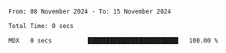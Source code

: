 <!--START_SECTION:waka-->

```txt
From: 08 November 2024 - To: 15 November 2024

Total Time: 0 secs

MDX   0 secs          █████████████████████████   100.00 %
```

<!--END_SECTION:waka-->